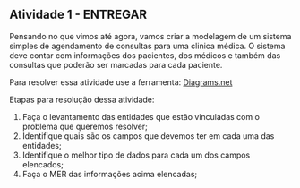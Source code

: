 ## Atividade 1 - ENTREGAR

Pensando no que vimos até agora, vamos criar a modelagem de um sistema simples de agendamento de consultas para uma clinica médica. O sistema deve contar com informações dos pacientes, dos médicos e também das consultas que poderão ser marcadas para cada paciente.

Para resolver essa atividade use a ferramenta: [Diagrams.net](https://app.diagrams.net/)

Etapas para resolução dessa atividade:

1. Faça o levantamento das entidades que estão vinculadas com o problema que queremos resolver;
2. Identifique quais são os campos que devemos ter em cada uma das entidades;
3. Identifique o melhor tipo de dados para cada um dos campos elencados;
4. Faça o MER das informações acima elencadas;
